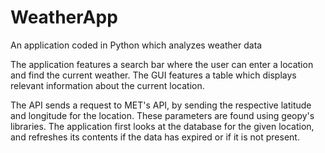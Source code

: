 # WeatherApp
An application coded in Python which analyzes weather data

The application features a search bar where the user can enter a location and find the current weather. The GUI features a table which displays relevant information about the current location. 

The API sends a request to MET's API, by sending the respective latitude and longitude for the location. These parameters are found using geopy's libraries. The application first looks at the database for the given location, and refreshes its contents if the data has expired or if it is not present. 
